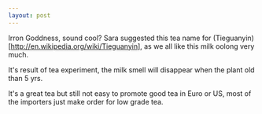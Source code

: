 ```yaml
---
layout: post
---
```

Irron Goddness, sound cool? Sara suggested this tea name for (Tieguanyin)[http://en.wikipedia.org/wiki/Tieguanyin], as we all like this milk oolong very much.

It's result of tea experiment, the milk smell will disappear when the plant old than 5 yrs.

It's a great tea but still not easy to promote good tea in Euro or US, most of the importers just make order for low grade tea.
